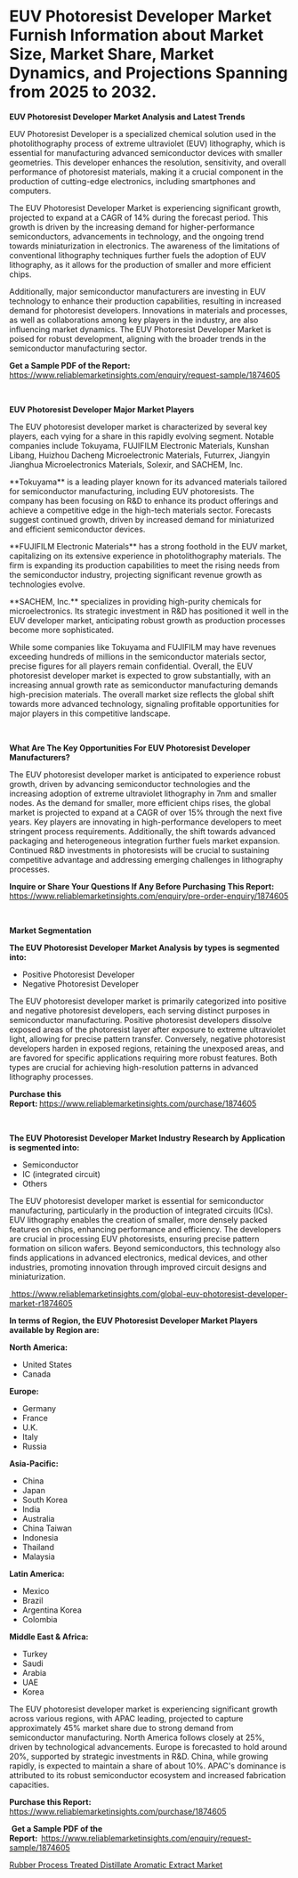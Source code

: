 <p><h1>EUV Photoresist Developer Market Furnish Information about Market Size, Market Share, Market Dynamics, and Projections Spanning from 2025 to 2032.</h1></p><p><strong>EUV Photoresist Developer Market Analysis and Latest Trends</strong></p>
<p><p>EUV Photoresist Developer is a specialized chemical solution used in the photolithography process of extreme ultraviolet (EUV) lithography, which is essential for manufacturing advanced semiconductor devices with smaller geometries. This developer enhances the resolution, sensitivity, and overall performance of photoresist materials, making it a crucial component in the production of cutting-edge electronics, including smartphones and computers.</p><p>The EUV Photoresist Developer Market is experiencing significant growth, projected to expand at a CAGR of 14% during the forecast period. This growth is driven by the increasing demand for higher-performance semiconductors, advancements in technology, and the ongoing trend towards miniaturization in electronics. The awareness of the limitations of conventional lithography techniques further fuels the adoption of EUV lithography, as it allows for the production of smaller and more efficient chips.</p><p>Additionally, major semiconductor manufacturers are investing in EUV technology to enhance their production capabilities, resulting in increased demand for photoresist developers. Innovations in materials and processes, as well as collaborations among key players in the industry, are also influencing market dynamics. The EUV Photoresist Developer Market is poised for robust development, aligning with the broader trends in the semiconductor manufacturing sector.</p></p>
<p><strong>Get a Sample PDF of the Report:&nbsp;</strong> <a href="https://www.reliablemarketinsights.com/enquiry/request-sample/1874605?utm_campaign=2891&utm_medium=2&utm_source=Github&utm_content=ia&utm_term=03042025&utm_id=euv-photoresist-developer">https://www.reliablemarketinsights.com/enquiry/request-sample/1874605</a></p>
<p>&nbsp;</p>
<p><strong>EUV Photoresist Developer Major Market Players</strong></p>
<p><p>The EUV photoresist developer market is characterized by several key players, each vying for a share in this rapidly evolving segment. Notable companies include Tokuyama, FUJIFILM Electronic Materials, Kunshan Libang, Huizhou Dacheng Microelectronic Materials, Futurrex, Jiangyin Jianghua Microelectronics Materials, Solexir, and SACHEM, Inc.</p><p>**Tokuyama** is a leading player known for its advanced materials tailored for semiconductor manufacturing, including EUV photoresists. The company has been focusing on R&D to enhance its product offerings and achieve a competitive edge in the high-tech materials sector. Forecasts suggest continued growth, driven by increased demand for miniaturized and efficient semiconductor devices.</p><p>**FUJIFILM Electronic Materials** has a strong foothold in the EUV market, capitalizing on its extensive experience in photolithography materials. The firm is expanding its production capabilities to meet the rising needs from the semiconductor industry, projecting significant revenue growth as technologies evolve.</p><p>**SACHEM, Inc.** specializes in providing high-purity chemicals for microelectronics. Its strategic investment in R&D has positioned it well in the EUV developer market, anticipating robust growth as production processes become more sophisticated.</p><p>While some companies like Tokuyama and FUJIFILM may have revenues exceeding hundreds of millions in the semiconductor materials sector, precise figures for all players remain confidential. Overall, the EUV photoresist developer market is expected to grow substantially, with an increasing annual growth rate as semiconductor manufacturing demands high-precision materials. The overall market size reflects the global shift towards more advanced technology, signaling profitable opportunities for major players in this competitive landscape.</p></p>
<p>&nbsp;</p>
<p><strong>What Are The Key Opportunities For EUV Photoresist Developer Manufacturers?</strong></p>
<p><p>The EUV photoresist developer market is anticipated to experience robust growth, driven by advancing semiconductor technologies and the increasing adoption of extreme ultraviolet lithography in 7nm and smaller nodes. As the demand for smaller, more efficient chips rises, the global market is projected to expand at a CAGR of over 15% through the next five years. Key players are innovating in high-performance developers to meet stringent process requirements. Additionally, the shift towards advanced packaging and heterogeneous integration further fuels market expansion. Continued R&D investments in photoresists will be crucial to sustaining competitive advantage and addressing emerging challenges in lithography processes.</p></p>
<p><strong>Inquire or Share Your Questions If Any Before Purchasing This Report:</strong> <a href="https://www.reliablemarketinsights.com/enquiry/pre-order-enquiry/1874605?utm_campaign=2891&utm_medium=2&utm_source=Github&utm_content=ia&utm_term=03042025&utm_id=euv-photoresist-developer">https://www.reliablemarketinsights.com/enquiry/pre-order-enquiry/1874605</a></p>
<p>&nbsp;</p>
<p><strong>Market Segmentation</strong></p>
<p><strong>The EUV Photoresist Developer Market Analysis by types is segmented into:</strong></p>
<p><ul><li>Positive Photoresist Developer</li><li>Negative Photoresist Developer</li></ul></p>
<p><p>The EUV photoresist developer market is primarily categorized into positive and negative photoresist developers, each serving distinct purposes in semiconductor manufacturing. Positive photoresist developers dissolve exposed areas of the photoresist layer after exposure to extreme ultraviolet light, allowing for precise pattern transfer. Conversely, negative photoresist developers harden in exposed regions, retaining the unexposed areas, and are favored for specific applications requiring more robust features. Both types are crucial for achieving high-resolution patterns in advanced lithography processes.</p></p>
<p><strong>Purchase this Report:&nbsp;</strong><a href="https://www.reliablemarketinsights.com/purchase/1874605?utm_campaign=2891&utm_medium=2&utm_source=Github&utm_content=ia&utm_term=03042025&utm_id=euv-photoresist-developer">https://www.reliablemarketinsights.com/purchase/1874605</a></p>
<p>&nbsp;</p>
<p><strong>The EUV Photoresist Developer Market Industry Research by Application is segmented into:</strong></p>
<p><ul><li>Semiconductor</li><li>IC (integrated circuit)</li><li>Others</li></ul></p>
<p><p>The EUV photoresist developer market is essential for semiconductor manufacturing, particularly in the production of integrated circuits (ICs). EUV lithography enables the creation of smaller, more densely packed features on chips, enhancing performance and efficiency. The developers are crucial in processing EUV photoresists, ensuring precise pattern formation on silicon wafers. Beyond semiconductors, this technology also finds applications in advanced electronics, medical devices, and other industries, promoting innovation through improved circuit designs and miniaturization.</p></p>
<p><a href="https://www.reliablemarketinsights.com/global-euv-photoresist-developer-market-r1874605?utm_campaign=2891&utm_medium=2&utm_source=Github&utm_content=ia&utm_term=03042025&utm_id=euv-photoresist-developer">&nbsp;https://www.reliablemarketinsights.com/global-euv-photoresist-developer-market-r1874605</a></p>
<p><strong>In terms of Region, the EUV Photoresist Developer Market Players available by Region are:</strong></p>
<p>
    <p> <strong> North America: </strong>
        <ul>
            <li>United States</li>
            <li>Canada</li>
        </ul>
        </p> 
    <p> <strong> Europe: </strong>
        <ul>
            <li>Germany</li>
            <li>France</li>
            <li>U.K.</li>
            <li>Italy</li>
            <li>Russia</li>
        </ul>
        </p> 
    <p> <strong> Asia-Pacific: </strong>
        <ul>
            <li>China</li>
            <li>Japan</li>
            <li>South Korea</li>
            <li>India</li>
            <li>Australia</li>
            <li>China Taiwan</li>
            <li>Indonesia</li>
            <li>Thailand</li>
            <li>Malaysia</li>
        </ul>
        </p> 
    <p> <strong> Latin America: </strong>
        <ul>
            <li>Mexico</li>
            <li>Brazil</li>
            <li>Argentina Korea</li>
            <li>Colombia</li>
        </ul>
        </p> 
    <p> <strong> Middle East & Africa: </strong>
        <ul>
            <li>Turkey</li>
            <li>Saudi</li>
            <li>Arabia</li>
            <li>UAE</li>
            <li>Korea</li>
        </ul>
    </p>
    </p>
<p><p>The EUV photoresist developer market is experiencing significant growth across various regions, with APAC leading, projected to capture approximately 45% market share due to strong demand from semiconductor manufacturing. North America follows closely at 25%, driven by technological advancements. Europe is forecasted to hold around 20%, supported by strategic investments in R&D. China, while growing rapidly, is expected to maintain a share of about 10%. APAC's dominance is attributed to its robust semiconductor ecosystem and increased fabrication capacities.</p></p>
<p><strong>Purchase this Report: </strong><a href="https://www.reliablemarketinsights.com/purchase/1874605?utm_campaign=2891&utm_medium=2&utm_source=Github&utm_content=ia&utm_term=03042025&utm_id=euv-photoresist-developer">https://www.reliablemarketinsights.com/purchase/1874605</a></p>
<p>&nbsp;<strong>Get a Sample PDF of the Report:&nbsp;&nbsp;</strong><a href="https://www.reliablemarketinsights.com/enquiry/request-sample/1874605?utm_campaign=2891&utm_medium=2&utm_source=Github&utm_content=ia&utm_term=03042025&utm_id=euv-photoresist-developer">https://www.reliablemarketinsights.com/enquiry/request-sample/1874605</a></p>
<p><strong></strong></p>
<p><p><a href="https://github.com/chikenmhamdi/Market-Research-Report-List-1/blob/main/rubber-process-treated-distillate-aromatic-extract-market.md?utm_campaign=2891&utm_medium=2&utm_source=Github&utm_content=ia&utm_term=03042025&utm_id=euv-photoresist-developer">Rubber Process Treated Distillate Aromatic Extract Market</a></p></p>